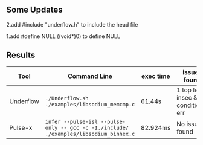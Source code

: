 ## Some Updates

2.add #include "underflow.h" to include the head file

1.add #define NULL ((void*)0) to define NULL

## Results

|Tool|Command Line|exec time|issues found|Debug File|
|----------------|-------------------------------|-----------------------------|---------------------------|----|
|Underflow|`./Underflow.sh ./examples/libsodium_memcmp.c`|61.44s|1 top level insec &  2 conditional err|results-libsodium_memcmp.txt|
|Pulse-x|`infer --pulse-isl --pulse-only -- gcc -c -I./include/ ./examples/libsodium_binhex.c`|82.924ms|No issues found||
